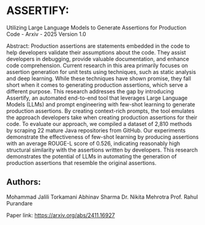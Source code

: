 # ASSERTIFY: 
Utilizing Large Language Models to Generate Assertions for Production Code - Arxiv - 2025
Version 1.0

Abstract:
Production assertions are statements embedded in the code to help developers validate their assumptions about the code. They assist developers in debugging, provide valuable documentation, and enhance code comprehension. Current research in this area primarily focuses on assertion generation for unit tests using techniques, such as static analysis and deep learning. While these techniques have shown promise, they fall short when it comes to generating production assertions, which serve a different purpose.
This research addresses the gap by introducing Assertify, an automated end-to-end tool that leverages Large Language Models (LLMs) and prompt engineering with few-shot learning to generate production assertions. By creating context-rich prompts, the tool emulates the approach developers take when creating production assertions for their code. To evaluate our approach, we compiled a dataset of 2,810 methods by scraping 22 mature Java repositories from GitHub. Our experiments demonstrate the effectiveness of few-shot learning by producing assertions with an average ROUGE-L score of 0.526, indicating reasonably high structural similarity with the assertions written by developers. This research demonstrates the potential of LLMs in automating the generation of production assertions that resemble the original assertions.


Authors:
-------------------
Mohammad Jalili Torkamani
Abhinav Sharma
Dr. Nikita Mehrotra
Prof. Rahul Purandare

Paper link: https://arxiv.org/abs/2411.16927 
